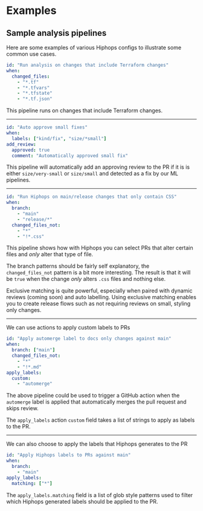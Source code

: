 # Examples


## Sample analysis pipelines

Here are some examples of various Hiphops configs to illustrate some common use cases.

```yaml
id: "Run analysis on changes that include Terraform changes"
when:
  changed_files:
    - "*.tf"
    - "*.tfvars"
    - "*.tfstate"
    - "*.tf.json"
```

This pipeline runs on changes that include Terraform changes.

---

```yaml
id: "Auto approve small fixes"
when:
  labels: ["kind/fix", "size/*small"]
add_review:
  approved: true
  comment: "Automatically approved small fix"
```

This pipeline will automatically add an approving review to the PR if it is is either `size/very-small` or `size/small` and detected as a fix by our ML pipelines.

---

```yaml
id: "Run Hiphops on main/release changes that only contain CSS"
when:
  branch:
    - "main"
    - "release/*"
  changed_files_not:
    - "*"
    - "!*.css"
```

This pipeline shows how with Hiphops you can select PRs that alter certain files and *only* alter that type of file.

The branch patterns should be fairly self explanatory, the `changed_files_not` pattern is a bit more interesting. The result is that it will be `true` when the change *only* alters `.css` files and nothing else.

Exclusive matching is quite powerful, especially when paired with dynamic reviews (coming soon) and auto labelling.
Using exclusive matching enables you to create release flows such as not requiring reviews on small, styling only changes.

---

We can use actions to apply custom labels to PRs

```yaml
id: "Apply automerge label to docs only changes against main"
when:
  branch: ["main"]
  changed_files_not:
    - "*"
    - "!*.md"
apply_labels:
  custom:
    - "automerge"
```

The above pipeline could be used to trigger a GitHub action when the `automerge` label is applied that automatically merges the pull request and skips review.

The `apply_labels` action `custom` field takes a list of strings to apply as labels to the PR.

---

We can also choose to apply the labels that Hiphops generates to the PR

```yaml
id: "Apply Hiphops labels to PRs against main"
when:
  branch:
    - "main"
apply_labels:
  matching: ["*"]
```

The `apply_labels.matching` field is a list of glob style patterns used to filter which Hiphops generated labels should be applied to the PR.
